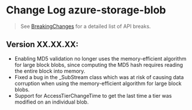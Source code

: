# Change Log azure-storage-blob

> See [BreakingChanges](BreakingChanges.md) for a detailed list of API breaks.

## Version XX.XX.XX:

- Enabling MD5 validation no longer uses the memory-efficient algorithm for large block blobs, since computing the MD5 hash requires reading the entire block into memory.
- Fixed a bug in the _SubStream class which was at risk of causing data corruption when using the memory-efficient algorithm for large block blobs.
- Support for AccessTierChangeTime to get the last time a tier was modified on an individual blob.
